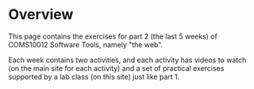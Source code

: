 # Overview

This page contains the exercises for part 2 (the last 5 weeks) of COMS10012 Software Tools, namely "the web".

Each week contains two activities, and each activity has videos to watch (on the main site for each activity) and a set of practical exercises supported by a lab class (on this site) just like part 1.